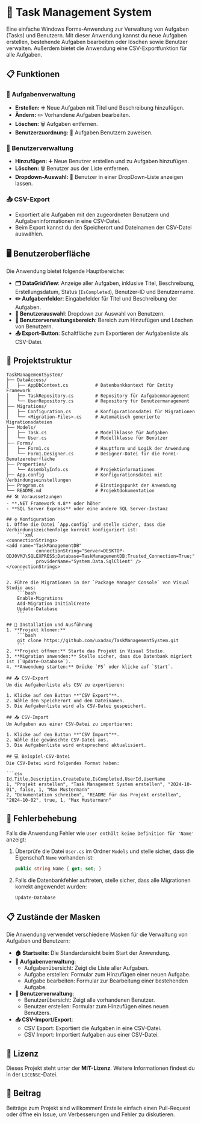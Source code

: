# 📝 Task Management System
 
Eine einfache Windows Forms-Anwendung zur Verwaltung von Aufgaben (Tasks) und Benutzern. Mit dieser Anwendung kannst du neue Aufgaben erstellen, bestehende Aufgaben bearbeiten oder löschen sowie Benutzer verwalten. Außerdem bietet die Anwendung eine CSV-Exportfunktion für alle Aufgaben.
 
## 📋 Funktionen
### 📌 Aufgabenverwaltung
- **Erstellen:** ➕ Neue Aufgaben mit Titel und Beschreibung hinzufügen.
- **Ändern:** ✏️ Vorhandene Aufgaben bearbeiten.
- **Löschen:** 🗑️ Aufgaben entfernen.
- **Benutzerzuordnung:** 👤 Aufgaben Benutzern zuweisen.
 
### 👥 Benutzerverwaltung
- **Hinzufügen:** ➕ Neue Benutzer erstellen und zu Aufgaben hinzufügen.
- **Löschen:** 🗑️ Benutzer aus der Liste entfernen.
- **Dropdown-Auswahl:** 📂 Benutzer in einer DropDown-Liste anzeigen lassen.
 
### 📤 CSV-Export
- Exportiert alle Aufgaben mit den zugeordneten Benutzern und Aufgabeninformationen in eine CSV-Datei.
- Beim Export kannst du den Speicherort und Dateinamen der CSV-Datei auswählen.
 
## 🖥️ Benutzeroberfläche
Die Anwendung bietet folgende Hauptbereiche:
 
- **🗂 DataGridView**: Anzeige aller Aufgaben, inklusive Titel, Beschreibung, Erstellungsdatum, Status (`IsCompleted`), Benutzer-ID und Benutzername.
- **✏️ Aufgabenfelder**: Eingabefelder für Titel und Beschreibung der Aufgaben.
- **👥 Benutzerauswahl**: Dropdown zur Auswahl von Benutzern.
- **👤 Benutzerverwaltungsbereich**: Bereich zum Hinzufügen und Löschen von Benutzern.
- **📤 Export-Button**: Schaltfläche zum Exportieren der Aufgabenliste als CSV-Datei.
 
## 📂 Projektstruktur
```
TaskManagementSystem/
├── DataAccess/
│   ├── AppDbContext.cs          # Datenbankkontext für Entity Framework
│   ├── TaskRepository.cs        # Repository für Aufgabenmanagement
│   └── UserRepository.cs        # Repository für Benutzermanagement
├── Migrations/
│   ├── Configuration.cs         # Konfigurationsdatei für Migrationen
│   └── <Migration-Files>.cs     # Automatisch generierte Migrationsdateien
├── Models/
│   ├── Task.cs                  # Modellklasse für Aufgaben
│   └── User.cs                  # Modellklasse für Benutzer
├── Forms/
│   ├── Form1.cs                 # Hauptform und Logik der Anwendung
│   └── Form1.Designer.cs        # Designer-Datei für die Form1-Benutzeroberfläche
├── Properties/
│   └── AssemblyInfo.cs          # Projektinformationen
├── App.config                   # Konfigurationsdatei mit Verbindungseinstellungen
├── Program.cs                   # Einstiegspunkt der Anwendung
└── README.md                    # Projektdokumentation
## 🛠️ Voraussetzungen
- **.NET Framework 4.8** oder höher
- **SQL Server Express** oder eine andere SQL Server-Instanz
 
## ⚙️ Konfiguration
1. Öffne die Datei `App.config` und stelle sicher, dass die Verbindungszeichenfolge korrekt konfiguriert ist:
    ```xml
<connectionStrings>
<add name="TaskManagementDB"
           connectionString="Server=DESKTOP-QDJ0VMJ\SQLEXPRESS;Database=TaskManagementDB;Trusted_Connection=True;"
           providerName="System.Data.SqlClient" />
</connectionStrings>
    ```
 
2. Führe die Migrationen in der `Package Manager Console` von Visual Studio aus:
    ```bash
    Enable-Migrations
    Add-Migration InitialCreate
    Update-Database
    ```
 
## 🚀 Installation und Ausführung
1. **Projekt klonen:**
    ```bash
    git clone https://github.com/uxadax/TaskManagementSystem.git
    ```
2. **Projekt öffnen:** Starte das Projekt in Visual Studio.
3. **Migration anwenden:** Stelle sicher, dass die Datenbank migriert ist (`Update-Database`).
4. **Anwendung starten:** Drücke `F5` oder klicke auf `Start`.
 
## 📤 CSV-Export
Um die Aufgabenliste als CSV zu exportieren:
 
1. Klicke auf den Button **"CSV Export"**.
2. Wähle den Speicherort und den Dateinamen.
3. Die Aufgabenliste wird als CSV-Datei gespeichert.
 
## 📥 CSV-Import
Um Aufgaben aus einer CSV-Datei zu importieren:
 
1. Klicke auf den Button **"CSV Import"**.
2. Wähle die gewünschte CSV-Datei aus.
3. Die Aufgabenliste wird entsprechend aktualisiert.
 
## 💻 Beispiel-CSV-Datei
Die CSV-Datei wird folgendes Format haben:
 
```csv
Id,Title,Description,CreateDate,IsCompleted,UserId,UserName
1, "Projekt erstellen", "Task Management System erstellen", "2024-10-01", false, 1, "Max Mustermann"
2, "Dokumentation schreiben", "README für das Projekt erstellen", "2024-10-02", true, 1, "Max Mustermann"
```
 
## 🔧 Fehlerbehebung
Falls die Anwendung Fehler wie `User enthält keine Definition für 'Name'` anzeigt:
 
1. Überprüfe die Datei `User.cs` im Ordner `Models` und stelle sicher, dass die Eigenschaft `Name` vorhanden ist:
    ```csharp
    public string Name { get; set; }
    ```
2. Falls die Datenbankfehler auftreten, stelle sicher, dass alle Migrationen korrekt angewendet wurden:
    ```bash
    Update-Database
    ```
 
## 📋 Zustände der Masken
Die Anwendung verwendet verschiedene Masken für die Verwaltung von Aufgaben und Benutzern:
 
- **🏠 Startseite**: Die Standardansicht beim Start der Anwendung.
- **📝 Aufgabenverwaltung**:
  - Aufgabenübersicht: Zeigt die Liste aller Aufgaben.
  - Aufgabe erstellen: Formular zum Hinzufügen einer neuen Aufgabe.
  - Aufgabe bearbeiten: Formular zur Bearbeitung einer bestehenden Aufgabe.
- **👥 Benutzerverwaltung**:
  - Benutzerübersicht: Zeigt alle vorhandenen Benutzer.
  - Benutzer erstellen: Formular zum Hinzufügen eines neuen Benutzers.
- **📥 CSV-Import/Export**:
  - CSV Export: Exportiert die Aufgaben in eine CSV-Datei.
  - CSV Import: Importiert Aufgaben aus einer CSV-Datei.
 
## 📝 Lizenz
Dieses Projekt steht unter der **MIT-Lizenz**. Weitere Informationen findest du in der `LICENSE`-Datei.
 
## 🤝 Beitrag
Beiträge zum Projekt sind willkommen! Erstelle einfach einen Pull-Request oder öffne ein Issue, um Verbesserungen und Fehler zu diskutieren.
 
```

